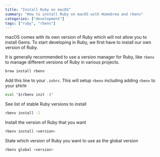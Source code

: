 ```yaml
---
title: "Install Ruby on macOS"
summary: "How to install Ruby on macOS with Homebrew and rbenv"
categories: ["development"]
tags: ["ruby", "rbenv"]
---
```


macOS comes with its own version of Ruby which will not allow you to install Gems. To start developing in Ruby, we first have to install our own version of Ruby. 

It is generally recommended to use a version manager for Ruby, like `rbenv` to manage different versions of Ruby in various projects. 

```bash
brew install rbenv
```

Add this line to your `.zshrc`. This will setup `rbenv` including adding `rbenv` to your `$PATH`

```bash
eval "$(rbenv init -)"
```

See list of stable Ruby versions to install

```bash
rbenv install -l
```

Install the version of Ruby that you want

```bash
rbenv install <version>
```

State which version of Ruby you want to use as the global version

```bash
rbenv global <version>
```
